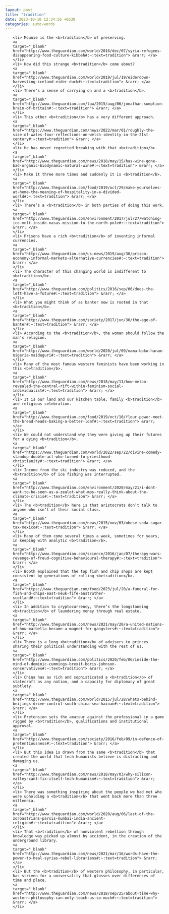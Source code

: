 ```yaml
---
layout: post
title: "tradition"
date: 2023-10-10 12:34:56 +0530
categories: auto-words
---
```

<ol>

    <li> Mounie is the <b>tradition</b> of preserving.
    <a 
    target="_blank" 
    href="http://www.theguardian.com/world/2016/dec/07/syria-refugees-disappearing-food-culture-kibbeh#:~:text=tradition"> &rarr; </a>
    </li>
    <li> How did this strange <b>tradition</b> come about?
    <a 
    target="_blank" 
    href="http://www.theguardian.com/world/2019/jul/19/eiderdown-harvesting-iceland-eider-duck#:~:text=tradition"> &rarr; </a>
    </li>
    <li> There’s a sense of carrying on and a <b>tradition</b>.
    <a 
    target="_blank" 
    href="http://www.theguardian.com/law/2015/aug/06/jonathan-sumption-brain-of-britain#:~:text=tradition"> &rarr; </a>
    </li>
    <li> This other <b>tradition</b> has a very different approach.
    <a 
    target="_blank" 
    href="https://www.theguardian.com/news/2022/mar/01/roughly-the-size-of-wales-four-reflections-on-welsh-identity-in-the-21st-century#:~:text=tradition"> &rarr; </a>
    </li>
    <li> He has never regretted breaking with that <b>tradition</b>.
    <a 
    target="_blank" 
    href="http://www.theguardian.com/news/2018/may/15/has-wine-gone-bad-organic-biodynamic-natural-wine#:~:text=tradition"> &rarr; </a>
    </li>
    <li> Make it three more times and suddenly it is <b>tradition</b>.
    <a 
    target="_blank" 
    href="http://www.theguardian.com/food/2019/oct/29/make-yourselves-at-home-the-meaning-of-hospitality-in-a-divided-world#:~:text=tradition"> &rarr; </a>
    </li>
    <li> There’s a <b>tradition</b> in both parties of doing this work.
    <a 
    target="_blank" 
    href="http://www.theguardian.com/environment/2017/jul/27/watching-ice-melt-inside-nasas-mission-to-the-north-pole#:~:text=tradition"> &rarr; </a>
    </li>
    <li> Prisons have a rich <b>tradition</b> of inventing informal currencies.
    <a 
    target="_blank" 
    href="http://www.theguardian.com/us-news/2019/aug/30/prison-economy-informal-markets-alternative-currencies#:~:text=tradition"> &rarr; </a>
    </li>
    <li> The character of this changing world is indifferent to <b>tradition</b>.
    <a 
    target="_blank" 
    href="http://www.theguardian.com/politics/2016/sep/06/does-the-left-have-a-future#:~:text=tradition"> &rarr; </a>
    </li>
    <li> What you might think of as banter now is rooted in that <b>tradition</b>.
    <a 
    target="_blank" 
    href="http://www.theguardian.com/society/2017/jun/30/the-age-of-banter#:~:text=tradition"> &rarr; </a>
    </li>
    <li> According to the <b>tradition</b>, the woman should follow the man’s religion.
    <a 
    target="_blank" 
    href="http://www.theguardian.com/world/2020/jul/09/mama-boko-haram-nigeria-maiduguri#:~:text=tradition"> &rarr; </a>
    </li>
    <li> Many of the most famous western feminists have been working in this <b>tradition</b>.
    <a 
    target="_blank" 
    href="http://www.theguardian.com/news/2018/may/11/how-metoo-revealed-the-central-rift-within-feminism-social-individualist#:~:text=tradition"> &rarr; </a>
    </li>
    <li> It is our land and our kitchen table, family <b>tradition</b> and religious celebration.
    <a 
    target="_blank" 
    href="http://www.theguardian.com/food/2019/oct/10/flour-power-meet-the-bread-heads-baking-a-better-loaf#:~:text=tradition"> &rarr; </a>
    </li>
    <li> We could not understand why they were giving up their futures for a dying <b>tradition</b>.
    <a 
    target="_blank" 
    href="https://www.theguardian.com/world/2022/sep/22/divine-comedy-standup-double-act-who-turned-to-priesthood-christianity#:~:text=tradition"> &rarr; </a>
    </li>
    <li> Income from the ski industry was reduced, and the <b>tradition</b> of ice fishing was interrupted.
    <a 
    target="_blank" 
    href="http://www.theguardian.com/environment/2020/may/21/i-dont-want-to-be-seen-as-a-zealot-what-mps-really-think-about-the-climate-crisis#:~:text=tradition"> &rarr; </a>
    </li>
    <li> The <b>tradition</b> here is that aristocrats don’t talk to anyone who isn’t of their social class.
    <a 
    target="_blank" 
    href="http://www.theguardian.com/news/2015/nov/03/obese-soda-sugar-tax-mexico#:~:text=tradition"> &rarr; </a>
    </li>
    <li> Many of them come several times a week, sometimes for years, in keeping with analytic <b>tradition</b>.
    <a 
    target="_blank" 
    href="http://www.theguardian.com/science/2016/jan/07/therapy-wars-revenge-of-freud-cognitive-behavioural-therapy#:~:text=tradition"> &rarr; </a>
    </li>
    <li> Booth explained that the top fish and chip shops are kept consistent by generations of rolling <b>tradition</b>.
    <a 
    target="_blank" 
    href="https://www.theguardian.com/food/2023/jul/20/a-funeral-for-fish-and-chips-east-neuk-fife-anstruther-scotland#:~:text=tradition"> &rarr; </a>
    </li>
    <li> In addition to cryptocurrency, there’s the longstanding <b>tradition</b> of laundering money through real estate.
    <a 
    target="_blank" 
    href="http://www.theguardian.com/news/2021/may/20/a-united-nations-of-how-marbella-became-a-magnet-for-gangsters#:~:text=tradition"> &rarr; </a>
    </li>
    <li> There is a long <b>tradition</b> of advisers to princes sharing their political understanding with the rest of us.
    <a 
    target="_blank" 
    href="http://www.theguardian.com/politics/2020/feb/06/inside-the-mind-of-dominic-cummings-brexit-boris-johnson-conservatives#:~:text=tradition"> &rarr; </a>
    </li>
    <li> China has as rich and sophisticated a <b>tradition</b> of statecraft as any nation, and a capacity for diplomacy of great subtlety.
    <a 
    target="_blank" 
    href="http://www.theguardian.com/world/2015/jul/28/whats-behind-beijings-drive-control-south-china-sea-hainan#:~:text=tradition"> &rarr; </a>
    </li>
    <li> Pretension sets the amateur against the professional in a game rigged by <b>tradition</b>, qualifications and institutional approval.
    <a 
    target="_blank" 
    href="http://www.theguardian.com/society/2016/feb/09/in-defence-of-pretentiousness#:~:text=tradition"> &rarr; </a>
    </li>
    <li> But this idea is drawn from the same <b>tradition</b> that created the world that tech humanists believe is distracting and damaging us.
    <a 
    target="_blank" 
    href="http://www.theguardian.com/news/2018/may/03/why-silicon-valley-cant-fix-itself-tech-humanism#:~:text=tradition"> &rarr; </a>
    </li>
    <li> There was something inspiring about the people we had met who were upholding a <b>tradition</b> that went back more than three millennia.
    <a 
    target="_blank" 
    href="http://www.theguardian.com/world/2020/aug/06/last-of-the-zoroastrians-parsis-mumbai-india-ancient-religion#:~:text=tradition"> &rarr; </a>
    </li>
    <li> That <b>tradition</b> of nonviolent rebellion through knowledge was picked up almost by accident, in the creation of the underground library.
    <a 
    target="_blank" 
    href="http://www.theguardian.com/news/2021/mar/16/words-have-the-power-to-heal-syrias-rebel-librarians#:~:text=tradition"> &rarr; </a>
    </li>
    <li> But the <b>tradition</b> of western philosophy, in particular, has striven for a universality that glosses over differences of time and place.
    <a 
    target="_blank" 
    href="http://www.theguardian.com/news/2018/sep/25/about-time-why-western-philosophy-can-only-teach-us-so-much#:~:text=tradition"> &rarr; </a>
    </li>